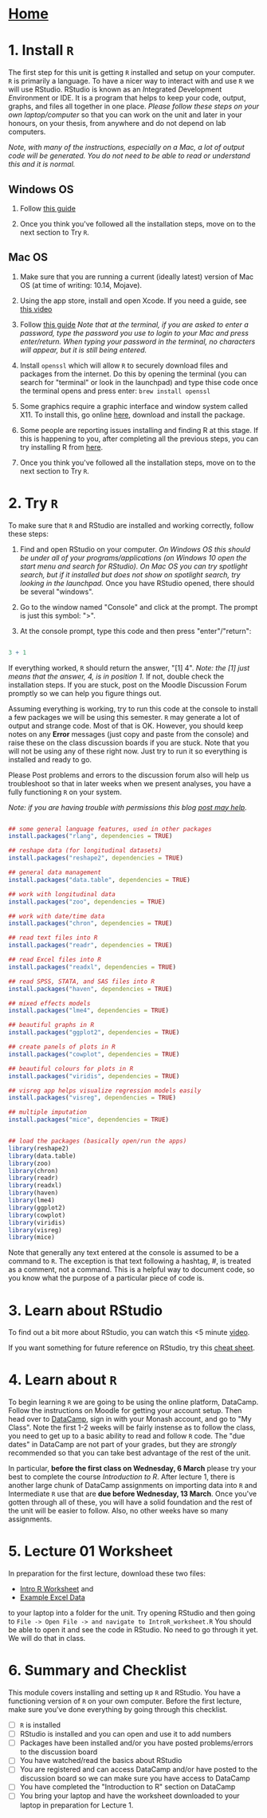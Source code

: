 # [Home](README.md)

# 1. Install `R`

The first step for this unit is getting `R` installed and setup on
your computer. `R` is primarily a language. To have a nicer way to
interact with and use `R` we will use RStudio. RStudio is known as an
*I*ntegrated *D*evelopment *E*nvironment or IDE. It is a program that
helps to keep your code, output, graphs, and files all together in one
place. *Please follow these steps on your own laptop/computer* so that
you can work on the unit and later in your honours, on your thesis,
from anywhere and do not depend on lab computers.

*Note, with many of the instructions, especially on a Mac, a lot of
output code will be generated. You do not need to be able to read or
understand this and it is normal.*

## Windows OS

1.  Follow [this guide](https://www.datacamp.com/community/tutorials/installing-R-windows-mac-ubuntu)

2.  Once you think you've followed all the installation steps, move on
    to the next section to Try `R`.

## Mac OS

1.  Make sure that you are running a current (ideally latest) version
    of Mac OS (at time of writing: 10.14, Mojave). 

2.  Using the app store, install and open Xcode. If you need a guide,
    see [this video](https://www.youtube.com/watch?v=m9m6HozVjo8)
	
3.  Follow [this guide](https://www.datacamp.com/community/tutorials/installing-R-windows-mac-ubuntu)
    *Note that at the terminal, if you are asked to enter a password,
    type the password you use to login to your Mac and press
    enter/return. When typing your password in the terminal, no
    characters will appear, but it is still being entered.*
	
4.  Install `openssl` which will allow `R` to securely download files
    and packages from the internet.  Do this by opening the terminal
    (you can search for "terminal" or look in the launchpad) and type
    thise code once the terminal opens and press enter: 
	`brew install openssl`
	
5.  Some graphics require a graphic interface and window system called
    X11. To install this, go online [here](https://www.xquartz.org/), 
	download and install the package.

6.  Some people are reporting issues installing and finding R at this
    stage. If this is happening to you, after completing all the
    previous steps, you can try installing R from [here](https://cran.csiro.au/).

7.  Once you think you've followed all the installation steps, move on
    to the next section to Try `R`.

# 2. Try `R`

To make sure that `R` and RStudio are installed and working correctly,
follow these steps:

1.  Find and open RStudio on your computer.  *On Windows OS this
    should be under all of your programs/applications (on Windows 10
    open the start menu and search for RStudio).  On Mac OS you can
    try spotlight search, but if it installed but does not show on
    spotlight search, try looking in the launchpad.* Once you have
    RStudio opened, there should be several "windows".
	
2.  Go to the window named "Console" and click at the prompt. The
    prompt is just this symbol: ">".
	
3.  At the console prompt, type this code and then press "enter"/"return":

```r 

3 + 1

```

If everything worked, `R` should return the answer, "[1] 4". 
_Note: the [1] just means that the answer, 4, is in position 1._
If not, double check the installation steps. If you are stuck, post on
the Moodle Discussion Forum promptly so we can help you figure things
out. 

Assuming everything is working, try to run this code at the console to
install a few packages we will be using this semester. 
`R` may generate a lot of output and strange code. Most of that is
OK. However, you should keep notes on any **Error** messages (just copy
and paste from the console) and raise these on the class discussion
boards if you are stuck. Note that you will not be using any of these
right now. Just try to run it so everything is installed and ready to
go. 

Please Post problems and errors to the discussion forum also will help
us troubleshoot so that in later weeks when we present analyses, you
have a fully functioning `R` on your system.

_Note: if you are having trouble with permissions this blog 
[post may
help](https://www.r-bloggers.com/escaping-the-macos-10-14-mojave-filesystem-sandbox-with-r-rstudio/)._

```r 

## some general language features, used in other packages
install.packages("rlang", dependencies = TRUE)

## reshape data (for longitudinal datasets)
install.packages("reshape2", dependencies = TRUE) 

## general data management
install.packages("data.table", dependencies = TRUE) 

## work with longitudinal data
install.packages("zoo", dependencies = TRUE) 

## work with date/time data
install.packages("chron", dependencies = TRUE) 

## read text files into R
install.packages("readr", dependencies = TRUE) 

## read Excel files into R
install.packages("readxl", dependencies = TRUE)

## read SPSS, STATA, and SAS files into R
install.packages("haven", dependencies = TRUE) 

## mixed effects models
install.packages("lme4", dependencies = TRUE) 

## beautiful graphs in R
install.packages("ggplot2", dependencies = TRUE) 

## create panels of plots in R
install.packages("cowplot", dependencies = TRUE) 

## beautiful colours for plots in R
install.packages("viridis", dependencies = TRUE) 

## visreg app helps visualize regression models easily
install.packages("visreg", dependencies = TRUE)

## multiple imputation
install.packages("mice", dependencies = TRUE) 


## load the packages (basically open/run the apps)
library(reshape2)
library(data.table)
library(zoo)
library(chron)
library(readr)
library(readxl)
library(haven)
library(lme4)
library(ggplot2)
library(cowplot)
library(viridis)
library(visreg)
library(mice)

```

Note that generally any text entered at the
console is assumed to be a command to `R`. The exception is that text
following a hashtag, #, is treated as a comment, not a command. This
is a helpful way to document code, so you know what the purpose of a
particular piece of code is.

# 3. Learn about RStudio

To find out a bit more about RStudio, you can watch this <5 minute
[video](https://www.youtube.com/watch?v=V_NoBcxpYC8).

If you want something for future reference on RStudio,
try this 
[cheat sheet](https://github.com/rstudio/cheatsheets/raw/master/rstudio-ide.pdf).

# 4. Learn about `R`

To begin learning `R` we are going to be using the online platform,
DataCamp. Follow the instructions on Moodle for getting your account
setup. Then head over to [DataCamp](https://www.datacamp.com/), sign
in with your Monash account, and go to "My Class". Note the first 1-2
weeks will be fairly instense as to follow the class, you need to get
up to a basic ability to read and follow `R` code. The "due dates" in
DataCamp are not part of your grades, but they are *strongly*
recommended so that you can take best advantage of the rest of the
unit.

In particular, **before the first class on Wednesday, 6 March** please
try your best to complete the course *Introduction to R*. After
lecture 1, there is another large chunk of DataCamp assignments on
importing data into `R` and Intermediate `R` use that are 
**due before Wednesday, 13 March**. Once you've gotten through all of
these, you will have a solid foundation and the rest of the unit will
be easier to follow. Also, no other weeks have so many assignments.

# 5. Lecture 01 Worksheet

In preparation for the first lecture, download these two files: 

- [Intro R Worksheet](IntroR_worksheet.R) and
- [Example Excel Data](actigraph_scored_31.xlsx)

to your laptop into a folder for the unit. Try opening RStudio and
then going to 
`File -> Open File -> and navigate to IntroR_worksheet.R` 
You should be able to open it and see the code
in RStudio. No need to go through it yet. We will do that in class.

# 6. Summary and Checklist

This module covers installing and setting up `R` and RStudio. You have
a functioning version of `R` on your own computer. Before the first
lecture, make sure you've done everything by going through this
checklist.

- [ ] `R` is installed
- [ ] RStudio is installed and you can open and use it to add numbers
- [ ] Packages have been installed and/or you have posted
  problems/errors to the discussion board
- [ ] You have watched/read the basics about RStudio
- [ ] You are registered and can access DataCamp and/or have posted to
  the discussion board so we can make sure you have access to DataCamp
- [ ] You have completed the "Introduction to R" section on DataCamp
- [ ] You bring your laptop and have the worksheet downloaded to your
  laptop in preparation for Lecture 1.
